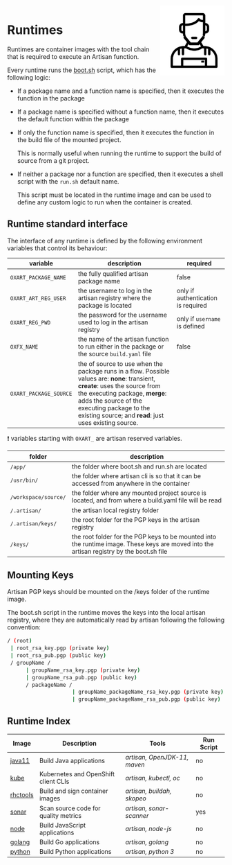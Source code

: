 <img src="https://github.com/gatblau/artisan/raw/master/artisan.png" width="150" align="right"/>

# Runtimes

Runtimes are container images with the tool chain that is required to execute an Artisan function.

Every runtime runs the [boot.sh](boot.sh) script, which has the following logic:

- If a package name and a function name is specified, then it executes the function in the package
- If a package name is specified without a function name, then it executes the default function within the package
- If only the function name is specified, then it executes the function in the build file of the mounted project.

  This is normally useful when running the runtime to support the build of source from a git project.
- If neither a package nor a function are specified, then it executes a shell script with the `run.sh` default name.

  This script must be located in the runtime image and can be used to define any custom logic to run when the container is created.

## Runtime standard interface

The interface of any runtime is defined by the following environment variables that control its behaviour:

| variable | description | required |
|---|---|---|
| `OXART_PACKAGE_NAME` | the fully qualified artisan package name | false |
| `OXART_ART_REG_USER` | the username to log in the artisan registry where the package is located | only if authentication is required |
| `OXART_REG_PWD` |  the password for the username used to log in the artisan registry | only if `username` is defined |
| `OXFX_NAME` | the name of the artisan function to run either in the package or the source `build.yaml` file | false |
| `OXART_PACKAGE_SOURCE` | the of source to use when the package runs in a flow. Possible values are: **none**: transient, **create**: uses the source from the executing package, **merge**: adds the source of the executing package to the existing source; and **read**: just uses existing source. |

:exclamation: variables starting with `OXART_` are artisan reserved variables.

| folder | description |
|---|---|
| `/app/` | the folder where boot.sh and run.sh are located |
| `/usr/bin/` | the folder where artisan cli is so that it can be accessed from anywhere in the container |
| `/workspace/source/` | the folder where any mounted project source is located, and from where a build.yaml file will be read |
| `/.artisan/` | the artisan local registry folder |
| `/.artisan/keys/` | the root folder for the PGP keys in the artisan registry |
| `/keys/` | the root folder for the PGP keys to be mounted into the runtime image. These keys are moved into the artisan registry by the boot.sh file |

## Mounting Keys

Artisan PGP keys should be mounted on the /keys folder of the runtime image.

The boot.sh script in the runtime moves the keys into the local artisan registry, where they are automatically read by artisan following the following convention:

```sh
/ (root)
 | root_rsa_key.pgp (private key)
 | root_rsa_pub.pgp (public key) 
 / groupName /
      | groupName_rsa_key.pgp (private key)
      | groupName_rsa_pub.pgp (public key)
      / packageName /
                     | groupName_packageName_rsa_key.pgp (private key)
                     | groupName_packageName_rsa_pub.pgp (public key)
```

## Runtime Index

| Image | Description | Tools | Run Script |
|---|---|---|---|
| [java11](art-java11/readme.md) | Build Java applications | *artisan, OpenJDK-11, maven* | no |
| [kube](art-kube/readme.md) | Kubernetes and OpenShift client CLIs | *artisan, kubectl, oc* | no |
| [rhctools](art-kube/readme.md) | Build and sign container images | *artisan, buildah, skopeo* | no |
| [sonar](art-sonar/readme.md) | Scan source code for quality metrics | *artisan, sonar-scanner* | yes |
| [node](art-node/readme.md) | Build JavaScript applications | *artisan, node-js* | no |
| [golang](art-go/readme.md) | Build Go applications | *artisan, golang* | no |
| [python](art-python/readme.md) | Build Python applications | *artisan, python 3* | no |
